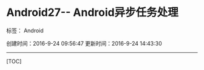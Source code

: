 ﻿# Android27-- Android异步任务处理

标签： Android

创建时间：2016-9-24 09:56:47
更新时间：2016-9-24 14:43:30

---
[TOC]



